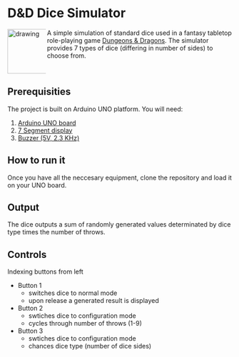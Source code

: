 # D&D Dice Simulator
<img src="https://cdn-icons-png.flaticon.com/512/6688/6688558.png" align="left" alt="drawing" width="100" height="100" color: white style="max-width:17%;"/>A simple simulation of standard dice used in a fantasy tabletop role-playing game [Dungeons & Dragons](https://en.wikipedia.org/wiki/Dungeons_%26_Dragons). 
The simulator provides 7 types of dice (differing in number of sides) to choose from. 

</br>

## Prerequisities
The project is built on Arduino UNO platform.
You will need:
1. [Arduino UNO board](https://store.arduino.cc/products/arduino-uno-rev3)
2. [7 Segment display](https://www.laskakit.cz/hodinovy-displej-tm1637--cerveny/?gclid=CjwKCAjwkeqkBhAnEiwA5U-uM1NEJE5VE82NQLYDGOBpYgm54MGRBueVhJcAJhHB3qjPBpUT_NDEuhoCRgQQAvD_BwE#relatedFiles)
3. [Buzzer (5V, 2.3 KHz)](https://dratek.cz/arduino/1251-aktivni-bzucak-5v-2.3-khz.html?gclid=CjwKCAjwkeqkBhAnEiwA5U-uM0-9UzfDUxOdSV-eDP1Bs8x3dNG2nvL34aHU504he-EqYvo7bPuXOhoCGXcQAvD_BwE)

## How to run it
Once you have all the neccesary equipment, clone the repository and load it on your UNO board.

## Output
The dice outputs a sum of randomly generated values determinated by dice type times the number of throws.

## Controls
Indexing buttons from left

- Button 1
  - switches dice to normal mode
  - upon release a generated result is displayed
- Button 2
  - swtiches dice to configuration mode
  - cycles through number of throws (1-9)
- Button 3
  - swtiches dice to configuration mode
  - chances dice type (number of dice sides)
